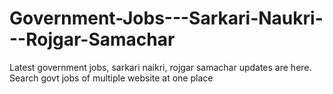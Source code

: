 # Government-Jobs---Sarkari-Naukri---Rojgar-Samachar
Latest government jobs, sarkari naikri, rojgar samachar updates are here. Search govt jobs of multiple website at one place
